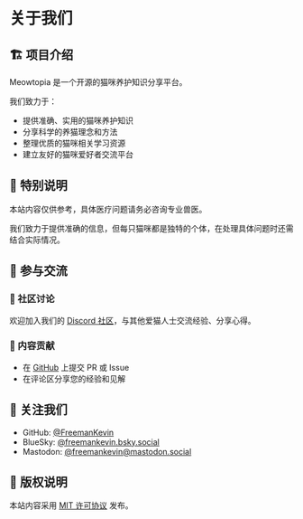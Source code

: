 # 关于我们

## 🏗️ 项目介绍

<span class="english">Meowtopia</span> 是一个开源的猫咪养护知识分享平台。

我们致力于：

- 提供准确、实用的猫咪养护知识
- 分享科学的养猫理念和方法
- 整理优质的猫咪相关学习资源
- 建立友好的猫咪爱好者交流平台

## 📢 特别说明

本站内容仅供参考，具体医疗问题请务必咨询专业兽医。

我们致力于提供准确的信息，但每只猫咪都是独特的个体，在处理具体问题时还需结合实际情况。

## 🤝 参与交流

### 💬 社区讨论
欢迎加入我们的 [Discord 社区](https://discord.gg/nedrgr8n)，与其他爱猫人士交流经验、分享心得。

### 📝 内容贡献
- 在 [GitHub](https://github.com/FreemanKevin/Meowtopia) 上提交 PR 或 Issue
- 在评论区分享您的经验和见解

## 🔗 关注我们

- GitHub: <span class="english">[@FreemanKevin](https://github.com/FreemanKevin)</span>
- BlueSky: <span class="english">[@freemankevin.bsky.social](https://bsky.app/profile/freemankevin.bsky.social)</span>
- Mastodon: <span class="english">[@freemankevin@mastodon.social](https://mastodon.social/@freemankevin)</span>

## 📄 版权说明

本站内容采用 [MIT 许可协议](https://github.com/FreemanKevin/Meowtopia/blob/main/LICENSE) 发布。 